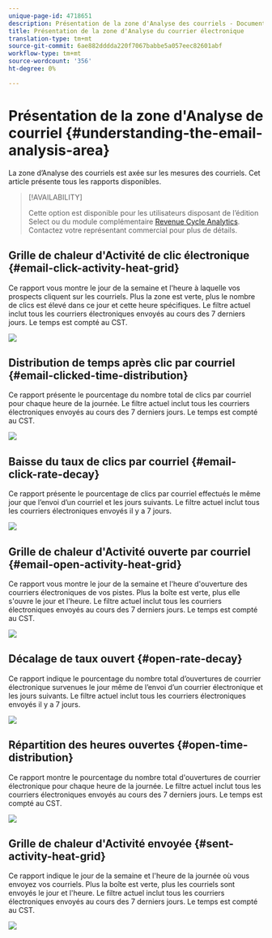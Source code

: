 ```yaml
---
unique-page-id: 4718651
description: Présentation de la zone d'Analyse des courriels - Documents marketing - Documentation du produit
title: Présentation de la zone d'Analyse du courrier électronique
translation-type: tm+mt
source-git-commit: 6ae882dddda220f7067babbe5a057eec82601abf
workflow-type: tm+mt
source-wordcount: '356'
ht-degree: 0%

---
```



# Présentation de la zone d&#39;Analyse de courriel {#understanding-the-email-analysis-area}

La zone d’Analyse des courriels est axée sur les mesures des courriels. Cet article présente tous les rapports disponibles.

>[!AVAILABILITY]
>
>
>Cette option est disponible pour les utilisateurs disposant de l’édition Select ou du module complémentaire [Revenue Cycle Analytics](https://www.marketo.com/global-enterprise/marketo-revenue-cycle-analytics/). Contactez votre représentant commercial pour plus de détails.

## Grille de chaleur d&#39;Activité de clic électronique {#email-click-activity-heat-grid}

Ce rapport vous montre le jour de la semaine et l&#39;heure à laquelle vos prospects cliquent sur les courriels. Plus la zone est verte, plus le nombre de clics est élevé dans ce jour et cette heure spécifiques. Le filtre actuel inclut tous les courriers électroniques envoyés au cours des 7 derniers jours. Le temps est compté au CST.

![](assets/image2015-5-6-17-3a17-3a34.png)

## Distribution de temps après clic par courriel {#email-clicked-time-distribution}

Ce rapport présente le pourcentage du nombre total de clics par courriel pour chaque heure de la journée. Le filtre actuel inclut tous les courriers électroniques envoyés au cours des 7 derniers jours. Le temps est compté au CST.

![](assets/image2015-5-6-17-3a20-3a55.png)

## Baisse du taux de clics par courriel {#email-click-rate-decay}

Ce rapport présente le pourcentage de clics par courriel effectués le même jour que l’envoi d’un courriel et les jours suivants. Le filtre actuel inclut tous les courriers électroniques envoyés il y a 7 jours.

![](assets/image2015-5-6-17-3a26-3a50.png)

## Grille de chaleur d&#39;Activité ouverte par courriel {#email-open-activity-heat-grid}

Ce rapport vous montre le jour de la semaine et l&#39;heure d&#39;ouverture des courriers électroniques de vos pistes. Plus la boîte est verte, plus elle s&#39;ouvre le jour et l&#39;heure. Le filtre actuel inclut tous les courriers électroniques envoyés au cours des 7 derniers jours. Le temps est compté au CST.

![](assets/image2015-5-6-17-3a30-3a35.png)

## Décalage de taux ouvert {#open-rate-decay}

Ce rapport indique le pourcentage du nombre total d’ouvertures de courrier électronique survenues le jour même de l’envoi d’un courrier électronique et les jours suivants. Le filtre actuel inclut tous les courriers électroniques envoyés il y a 7 jours.

![](assets/image2015-5-6-17-3a37-3a25.png)

## Répartition des heures ouvertes {#open-time-distribution}

Ce rapport montre le pourcentage du nombre total d&#39;ouvertures de courrier électronique pour chaque heure de la journée. Le filtre actuel inclut tous les courriers électroniques envoyés au cours des 7 derniers jours. Le temps est compté au CST.

![](assets/image2015-5-6-17-3a39-3a15.png)

## Grille de chaleur d&#39;Activité envoyée {#sent-activity-heat-grid}

Ce rapport indique le jour de la semaine et l&#39;heure de la journée où vous envoyez vos courriels. Plus la boîte est verte, plus les courriels sont envoyés le jour et l&#39;heure. Le filtre actuel inclut tous les courriers électroniques envoyés au cours des 7 derniers jours. Le temps est compté au CST.

![](assets/seven.png)


